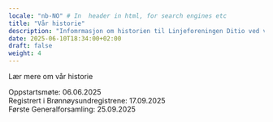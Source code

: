 ```yaml
---
locale: "nb-NO" # In  header in html, for search engines etc
title: "Vår historie"
description: "Infomrmasjon om historien til Linjeforeningen Ditio ved ved institutt IT på OsloMet."  # In  header in html, for search engines etc
date: 2025-06-10T18:34:00+02:00
draft: false
weight: 4
---
```


Lær  mere om vår historie

<!--more--> 

Oppstartsmøte: 06.06.2025\
Registrert i Brønnøysundregistrene: 17.09.2025\
Første Generalforsamling: 25.09.2025